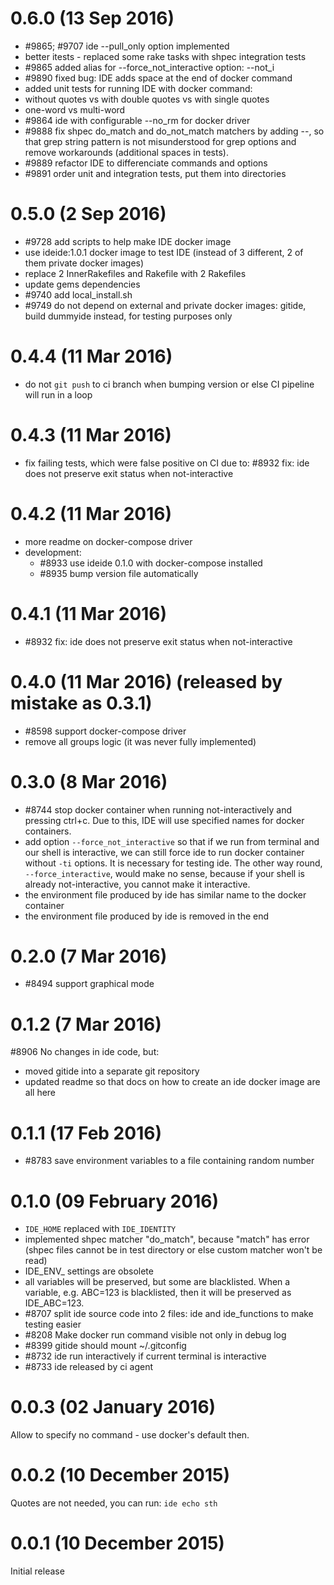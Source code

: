 # 0.6.0 (13 Sep 2016)

* #9865; #9707 ide --pull_only option implemented
* better itests - replaced some rake tasks with shpec integration tests
* #9865 added alias for --force_not_interactive option: --not_i
* #9890 fixed bug: IDE adds space at the end of docker command
* added unit tests for running IDE with docker command:
 * without quotes vs with double quotes vs with single quotes
 * one-word vs multi-word
* #9864 ide with configurable --no_rm for docker driver
* #9888 fix shpec do_match and do_not_match matchers by adding --, so that
  grep string pattern is not misunderstood for grep options and remove
  workarounds (additional spaces in tests).
* #9889 refactor IDE to differenciate commands and options
* #9891 order unit and integration tests, put them into directories

# 0.5.0 (2 Sep 2016)

* #9728 add scripts to help make IDE docker image
* use ideide:1.0.1 docker image to test IDE (instead of 3 different, 2 of them
  private docker images)
* replace 2 InnerRakefiles and Rakefile with 2 Rakefiles
* update gems dependencies
* #9740 add local_install.sh
* #9749 do not depend on external and private docker images: gitide, build dummyide
 instead, for testing purposes only

# 0.4.4 (11 Mar 2016)

* do not `git push` to ci branch when bumping version or else CI
 pipeline will run in a loop

# 0.4.3 (11 Mar 2016)

* fix failing tests, which were false positive on CI due to:
 #8932 fix: ide does not preserve exit status when not-interactive

# 0.4.2 (11 Mar 2016)

* more readme on docker-compose driver
* development:
   * #8933 use ideide 0.1.0 with docker-compose installed
   * #8935 bump version file automatically

# 0.4.1 (11 Mar 2016)

* #8932 fix: ide does not preserve exit status when not-interactive

# 0.4.0 (11 Mar 2016) (released by mistake as 0.3.1)

* #8598 support docker-compose driver
* remove all groups logic (it was never fully implemented)

# 0.3.0 (8 Mar 2016)

* #8744 stop docker container when running not-interactively and pressing ctrl+c.
 Due to this, IDE will use specified names for docker containers.
* add option `--force_not_interactive` so that if we run from terminal and our
 shell is interactive, we can still force ide to run docker container without
 `-ti` options. It is necessary for testing ide.
 The other way round, `--force_interactive`, would make no sense, because if your
 shell is already not-interactive, you cannot make it interactive.
* the environment file produced by ide has similar name to the docker container
* the environment file produced by ide is removed in the end

# 0.2.0 (7 Mar 2016)

* #8494 support graphical mode

# 0.1.2 (7 Mar 2016)

#8906 No changes in ide code, but:
* moved gitide into a separate git repository
* updated readme so that docs on how to create an ide docker image
 are all here

# 0.1.1 (17 Feb 2016)

* #8783 save environment variables to a file containing random number

# 0.1.0 (09 February 2016)

* `IDE_HOME` replaced with `IDE_IDENTITY`
* implemented shpec matcher "do_match", because "match" has error
 (shpec files cannot be in test directory or else custom matcher won't be read)
* IDE_ENV_ settings are obsolete
* all variables will be preserved, but some are blacklisted. When a variable,
 e.g. ABC=123 is blacklisted, then it will be preserved as IDE_ABC=123.
* #8707 split ide source code into 2 files: ide and ide_functions to make testing easier
* #8208 Make docker run command visible not only in debug log
* #8399 gitide should mount ~/.gitconfig
* #8732 ide run interactively if current terminal is interactive
* #8733 ide released by ci agent

# 0.0.3 (02 January 2016)

Allow to specify no command - use docker's default then.

# 0.0.2 (10 December 2015)

Quotes are not needed, you can run: `ide echo sth`

# 0.0.1 (10 December 2015)

Initial release
